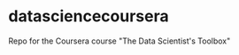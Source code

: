 datasciencecoursera
===================

Repo for the Coursera course "The Data Scientist's Toolbox"

